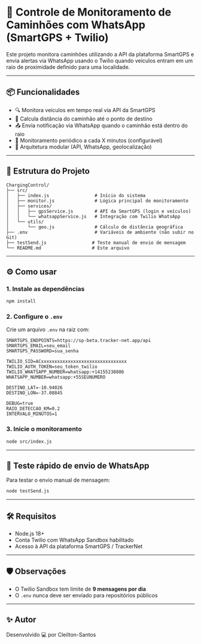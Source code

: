 # 🚛 Controle de Monitoramento de Caminhões com WhatsApp (SmartGPS + Twilio)

Este projeto monitora caminhões utilizando a API da plataforma SmartGPS e envia alertas via WhatsApp usando o Twilio quando veículos entram em um raio de proximidade definido para uma localidade.

---

## 📦 Funcionalidades

- 🔍 Monitora veículos em tempo real via API da SmartGPS
- 📍 Calcula distância do caminhão até o ponto de destino
- 📤 Envia notificação via WhatsApp quando o caminhão está dentro do raio
- 🔁 Monitoramento periódico a cada X minutos (configurável)
- 🔧 Arquitetura modular (API, WhatsApp, geolocalização)

---

## 📁 Estrutura do Projeto

```
ChargingControl/
├── src/
│   ├── index.js                 # Início do sistema
│   ├── monitor.js               # Lógica principal de monitoramento
│   ├── services/
│   │   ├── gpsService.js        # API da SmartGPS (login e veículos)
│   │   └── whatsappService.js   # Integração com Twilio WhatsApp
│   └── utils/
│       └── geo.js               # Cálculo de distância geográfica
├── .env                         # Variáveis de ambiente (não subir no Git)
├── testSend.js                 # Teste manual de envio de mensagem
└── README.md                   # Este arquivo
```

---

## ⚙️ Como usar

### 1. Instale as dependências

```bash
npm install
```

### 2. Configure o `.env`

Crie um arquivo `.env` na raiz com:

```env
SMARTGPS_ENDPOINTS=https://sp-beta.tracker-net.app/api
SMARTGPS_EMAIL=seu_email
SMARTGPS_PASSWORD=sua_senha

TWILIO_SID=ACxxxxxxxxxxxxxxxxxxxxxxxxxxxxxxxx
TWILIO_AUTH_TOKEN=seu_token_twilio
TWILIO_WHATSAPP_NUMBER=whatsapp:+14155238886
WHATSAPP_NUMBER=whatsapp:+55SEUNUMERO

DESTINO_LAT=-10.94026
DESTINO_LON=-37.08845

DEBUG=true
RAIO_DETECCAO_KM=0.2
INTERVALO_MINUTOS=1
```

### 3. Inicie o monitoramento

```bash
node src/index.js
```

---

## 🧪 Teste rápido de envio de WhatsApp

Para testar o envio manual de mensagem:

```bash
node testSend.js
```

---

## 🛠️ Requisitos

- Node.js 18+
- Conta Twilio com WhatsApp Sandbox habilitado
- Acesso à API da plataforma SmartGPS / TrackerNet

---

## 🛡️ Observações

- O Twilio Sandbox tem limite de **9 mensagens por dia**
- O `.env` nunca deve ser enviado para repositórios públicos

---

## ✨ Autor

Desenvolvido 💻 por Cleilton-Santos


